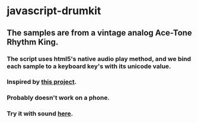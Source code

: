 # javascript-drumkit

## The samples are from a vintage analog Ace-Tone Rhythm King.

### The script uses html5's native audio play method, and we bind each sample to a keyboard key's with its unicode value. 

### Inspired by [this project](https://github.com/wesbos/JavaScript30/tree/master/01%20-%20JavaScript%20Drum%20Kit).

### Probably doesn't work on a phone.

### Try it with sound [here](https://theemattoliver.github.io/javascript-drumkit).

